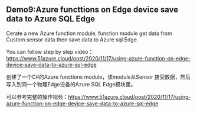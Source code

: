 ## Demo9:Azure functtions on Edge device save data to Azure SQL Edge 
Cerate a new Azure function module, function module get data from Custom sensor data then  save data to Azure sql Edge.

You can follow step by step video：https://www.51azure.cloud/post/2020/11/17/using-azure-function-on-edge-device-save-data-to-azure-sql-edge

创建了一个C#的Azure functions module，该module从Sensor 接受数据，然后写入到同一个物理Edge设备的Azure SQL Edge模块里。

可以参考完整的操作视频：https://www.51azure.cloud/post/2020/11/17/using-azure-function-on-edge-device-save-data-to-azure-sql-edge